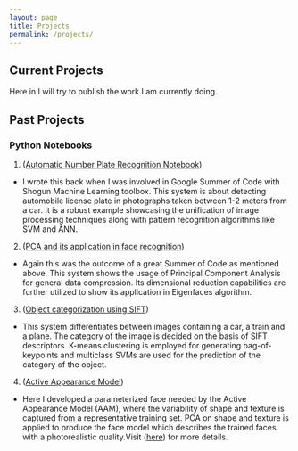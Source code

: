 ```yaml
---
layout: page
title: Projects
permalink: /projects/
---
```


## Current Projects

Here in I will try to publish the work I am currently doing.

## Past Projects

### Python Notebooks
1. ([Automatic Number Plate Recognition Notebook](https://github.com/jekyll/jekyll))

* I wrote this back when I was involved in Google Summer of Code with Shogun Machine Learning toolbox. This system is about detecting automobile license plate in photographs taken between 1-2 meters from a car. It is a robust example showcasing the unification of image processing techniques along with pattern recognition algorithms like SVM and ANN.

2. ([PCA and its application in face recognition](http://www.shogun-toolbox.org/static/notebook/current/pca_notebook.html))

* Again this was the outcome of a great Summer of Code as mentioned above. This system shows the usage of Principal Component Analysis for general data compression. Its dimensional reduction capabilities are further utilized to show its application in Eigenfaces algorithm.

3. ([Object categorization using SIFT](http://nbviewer.jupyter.org/gist/kislayabhi/abb68be1b0be7148e7b7))

* This system differentiates between images containing a car, a train and a plane. The category of the image is decided on the basis of SIFT descriptors. K-means clustering is employed for generating bag-of-keypoints and multiclass SVMs are used for the prediction of the category of the object.

4. ([Active Appearance Model](http://nbviewer.jupyter.org/gist/kislayabhi/0cc4f6e6b625873c15de))

* Here I developed a parameterized face needed by the Active Appearance Model (AAM), where the variability of shape and texture is captured from a representative training set. PCA on shape and texture is applied to produce the face model which describes the trained faces with a photorealistic quality.Visit ([here](http://kislayvision.com/research/active-appearance-models/)) for more details.

